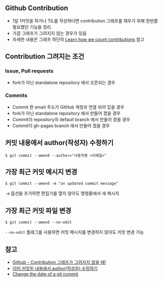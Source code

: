 
## Github Contribution 
- 1일 1커밋을 하거나 TIL를 작성하다면 contribution 그래프를 채우기 위해 한번쯤 필요했던 기능들 정리
- 가끔 그래프가 그려지지 않는 경우가 있음
- 자세한 내용은 그래프 하단의 [Learn how we count contributions](https://help.github.com/en/articles/why-are-my-contributions-not-showing-up-on-my-profile#contributions-that-are-counted) 참고

## Contribution 그려지는 조건
### Issue, Pull requests
- fork가 아닌 standalone repository 에서 오픈되는 경우

### Commits 
- Commit 한 email 주소가 GitHub 계정과 연결 되어 있을 경우
- fork가 아닌 standalone repository 에서 만들어 졌을 경우
- Commit이 repository의 default branch 에서 만들어 졌을 경우
- Commit이 gh-pages branch 에서 만들어 졌을 경우 

## 커밋 내용에서 author(작성자) 수정하기
```
$ git commit --amend --author="사용자명 <이메일>"

```
## 가장 최근 커밋 메시지 변경
```
$ git commit --amend -m "an updated commit message"

```
`-m` 옵션을 추가하면 편집기를 열지 않아도 명령줄에서 새 메시지

## 가장 최근 커밋 파일 변경
```
$ git commit --amend --no-edit

```
`--no-edit` 플래그를 사용하면 커밋 메시지를 변경하지 않아도 커밋 변경 가능

## 참고
- [Github -  Contribution 그래프가 그려지지 않을 때!](https://diordna.tistory.com/37)
- [이미 커밋된 내용에서 author(작성자) 수정하기](https://jojoldu.tistory.com/120)
- [Change the date of a git commit](https://codewithhugo.com/change-the-date-of-a-git-commit/#set-the-date-of-the-last-commit-to-an-arbitrary-date)